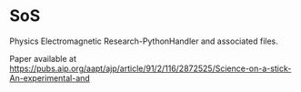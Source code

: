 # SoS
Physics Electromagnetic Research-PythonHandler and associated files.

Paper available at https://pubs.aip.org/aapt/ajp/article/91/2/116/2872525/Science-on-a-stick-An-experimental-and 


